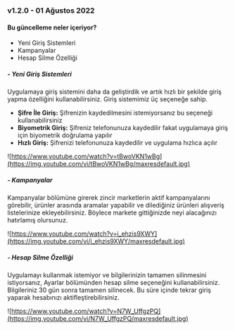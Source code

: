 ### v1.2.0 - 01 Ağustos 2022

#### Bu güncelleme neler içeriyor?

* Yeni Giriş Sistemleri
* Kampanyalar
* Hesap Silme Özelliği

##### - Yeni Giriş Sistemleri

Uygulamaya giriş sistemini daha da geliştirdik ve artık hızlı bir şekilde giriş yapma özelliğini kullanabilirsiniz. Giriş sistemimiz üç seçeneğe sahip.

* **Şifre İle Giriş:** Şifrenizin kaydedilmesini istemiyorsanız bu seçeneği kullanabilirsiniz
* **Biyometrik Giriş:** Şifreniz telefonunuza kaydedilir fakat uygulamaya giriş için biyometrik doğrulama yapılır
* **Hızlı Giriş:** Şifrenizi telefonunuza kaydedilir ve uygulama hızlıca açılır

![https://www.youtube.com/watch?v=tBwoVKN1wBg](https://img.youtube.com/vi/tBwoVKN1wBg/maxresdefault.jpg)

##### - Kampanyalar

Kampanyalar bölümüne girerek zincir marketlerin aktif kampanyalarını görebilir, ürünler arasında aramalar yapabilir ve dilediğiniz ürünleri alışveriş listelerinize ekleyebilirsiniz. Böylece markete gittiğinizde neyi alacağınızı hatırlamış olursunuz.

![https://www.youtube.com/watch?v=i_ehzis9XWY](https://img.youtube.com/vi/i_ehzis9XWY/maxresdefault.jpg)


##### - Hesap Silme Özelliği

Uygulamayı kullanmak istemiyor ve bilgilerinizin  tamamen silinmesini istiyorsanız, Ayarlar bölümünden hesap silme seçeneğini kullanabilirsiniz. Bilgileriniz 30 gün sonra tamamen silinecek. Bu süre içinde tekrar giriş yaparak hesabınızı aktifleştirebilirsiniz.

![https://www.youtube.com/watch?v=N7W_UffgzPQ](https://img.youtube.com/vi/N7W_UffgzPQ/maxresdefault.jpg)